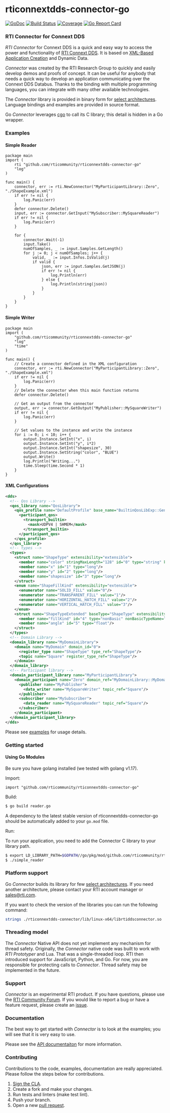 rticonnextdds-connector-go
=======
[![GoDoc](https://godoc.org/github.com/rticommunity/rticonnextdds-connector-go?status.png)](https://godoc.org/github.com/rticommunity/rticonnextdds-connector-go) [![Build Status](https://travis-ci.org/rticommunity/rticonnextdds-connector-go.svg?branch=master)](https://travis-ci.org/rticommunity/rticonnextdds-connector-go) [![Coverage](https://codecov.io/gh/rticommunity/rticonnextdds-connector-go/branch/master/graph/badge.svg)](https://codecov.io/gh/rticommunity/rticonnextdds-connector-go)
[![Go Report Card](https://goreportcard.com/badge/github.com/rticommunity/rticonnextdds-connector-go)](https://goreportcard.com/report/github.com/rticommunity/rticonnextdds-connector-go)

### RTI Connector for Connext DDS
*RTI Connector* for Connext DDS is a quick and easy way to access the power and
functionality of [RTI Connext DDS](http://www.rti.com/products/index.html).
It is based on [XML-Based Application Creation](https://community.rti.com/static/documentation/connext-dds/6.0.0/doc/manuals/connext_dds/xml_application_creation/RTI_ConnextDDS_CoreLibraries_XML_AppCreation_GettingStarted.pdf) and Dynamic Data.

*Connector* was created by the RTI Research Group to quickly and easily develop demos
and proofs of concept. It can be useful for anybody that needs
a quick way to develop an application communicating over the Connext DDS Databus.
Thanks to the binding with multiple programming languages, you can integrate
with many other available technologies.

The *Connector* library is provided in binary form for [select architectures](https://github.com/rticommunity/rticonnextdds-connector/tree/master/lib). Language bindings and examples are provided in source format.

Go *Connector* leverages [cgo](https://golang.org/cmd/cgo) to call its C library;
this detail is hidden in a Go wrapper. 

### Examples
#### Simple Reader
```golang
package main
import (
	rti "github.com/rticommunity/rticonnextdds-connector-go"
	"log"
)

func main() {
	connector, err := rti.NewConnector("MyParticipantLibrary::Zero", "./ShapeExample.xml")
	if err != nil {
		log.Panic(err)
	}
	defer connector.Delete()
	input, err := connector.GetInput("MySubscriber::MySquareReader")
	if err != nil {
		log.Panic(err)
	}

	for {
		connector.Wait(-1)
		input.Take()
		numOfSamples, _ := input.Samples.GetLength()
		for j := 0; j < numOfSamples; j++ {
			valid, _ := input.Infos.IsValid(j)
			if valid {
				json, err := input.Samples.GetJSON(j)
				if err != nil {
					log.Println(err)
				} else {
					log.Println(string(json))
				}
			}
		}
	}
}
```

#### Simple Writer
```golang
package main
import (
	"github.com/rticommunity/rticonnextdds-connector-go"
	"log"
	"time"
)

func main() {
	// Create a connector defined in the XML configuration
	connector, err := rti.NewConnector("MyParticipantLibrary::Zero", "./ShapeExample.xml")
	if err != nil {
		log.Panic(err)
	}
	// Delete the connector when this main function returns
	defer connector.Delete()

	// Get an output from the connector
	output, err := connector.GetOutput("MyPublisher::MySquareWriter")
	if err != nil {
		log.Panic(err)
	}

	// Set values to the instance and write the instance
	for i := 0; i < 10; i++ {
		output.Instance.SetInt("x", i)
		output.Instance.SetInt("y", i*2)
		output.Instance.SetInt("shapesize", 30)
		output.Instance.SetString("color", "BLUE")
		output.Write()
		log.Println("Writing...")
		time.Sleep(time.Second * 1)
	}
}
```

#### XML Configurations
```xml
<dds>
  <!-- Qos Library -->
  <qos_library name="QosLibrary">
    <qos_profile name="DefaultProfile" base_name="BuiltinQosLibExp::Generic.StrictReliable" is_default_qos="true">
      <participant_qos>
        <transport_builtin>
          <mask>UDPV4 | SHMEM</mask>
        </transport_builtin>
      </participant_qos>
    </qos_profile>
  </qos_library>
  <!-- types -->
  <types>
    <struct name="ShapeType" extensibility="extensible">
      <member name="color" stringMaxLength="128" id="0" type="string" key="true"/>
      <member name="x" id="1" type="long"/>
      <member name="y" id="2" type="long"/>
      <member name="shapesize" id="3" type="long"/>
    </struct>
    <enum name="ShapeFillKind" extensibility="extensible">
      <enumerator name="SOLID_FILL" value="0"/>
      <enumerator name="TRANSPARENT_FILL" value="1"/>
      <enumerator name="HORIZONTAL_HATCH_FILL" value="2"/>
      <enumerator name="VERTICAL_HATCH_FILL" value="3"/>
    </enum>
    <struct name="ShapeTypeExtended" baseType="ShapeType" extensibility="extensible">
      <member name="fillKind" id="4" type="nonBasic" nonBasicTypeName="ShapeFillKind"/>
      <member name="angle" id="5" type="float"/>
    </struct>
  </types>
  <!-- Domain Library -->
  <domain_library name="MyDomainLibrary">
    <domain name="MyDomain" domain_id="0">
      <register_type name="ShapeType" type_ref="ShapeType"/>
      <topic name="Square" register_type_ref="ShapeType"/>
    </domain>
  </domain_library>
  <!-- Participant library -->
  <domain_participant_library name="MyParticipantLibrary">
    <domain_participant name="Zero" domain_ref="MyDomainLibrary::MyDomain">
      <publisher name="MyPublisher">
        <data_writer name="MySquareWriter" topic_ref="Square"/>
      </publisher>
      <subscriber name="MySubscriber">
        <data_reader name="MySquareReader" topic_ref="Square"/>
      </subscriber>
    </domain_participant>
  </domain_participant_library>
</dds>
```
Please see [examples](examples/README.md) for usage details.

### Getting started
#### Using Go Modules
Be sure you have golang installed (we tested with golang v1.17). 

Import:

```golang
import "github.com/rticommunity/rticonnextdds-connector-go"
```

Build:
```bash
$ go build reader.go
```

A dependency to the latest stable version of rticonnextdds-connector-go should be automatically added to your `go.mod` file.

Run:

To run your application, you need to add the Connector C library to your library path.
```bash
$ export LD_LIBRARY_PATH=$GOPATH//go/pkg/mod/github.com/rticommunity/rticonnextdds-connector-go\@{version}-{YYYYMMDDHHmm}-{commit_id}/rticonnextdds-connector/lib/linux-x64:$LD_LIBRARY_PATH
$ ./simple_reader
```

### Platform support
Go *Connector* builds its library for few [select architectures](https://github.com/rticommunity/rticonnextdds-connector/tree/master/lib). If you need another architecture, please contact your RTI account manager or sales@rti.com.

If you want to check the version of the libraries you can run the following command:

``` bash
strings ./rticonnextdds-connector/lib/linux-x64/librtiddsconnector.so | grep BUILD
```

### Threading model
The *Connector* Native API does not yet implement any mechanism for thread safety. Originally, the *Connector* native code was built to work with *RTI Prototyper* and Lua. That was a single-threaded loop. RTI then introduced support for JavaScript, Python, and Go. For now, you are responsible for protecting calls to *Connector*. Thread safety
may be implemented in the future.

### Support
*Connector* is an experimental RTI product. If you have questions, please use the [RTI Community Forum](https://community.rti.com/forums/technical-questions). If you would like to report a bug or have a feature request, please create an [issue](https://github.com/rticommunity/rticonnextdds-connector-go/issues).

### Documentation
The best way to get started with *Connector* is to look at the
examples; you will see that it is very easy to use.

Please see the [API documentaiton](https://godoc.org/github.com/rticommunity/rticonnextdds-connector-go) for more information.

### Contributing
Contributions to the code, examples, documentation are really appreciated. Please follow the steps below for contributions. 

1. [Sign the CLA](CONTRIBUTING.md).
1. Create a fork and make your changes.
1. Run tests and linters (make test lint).
1. Push your branch.
1. Open a new [pull request](https://github.com/rticommunity/rticonnextdds-connector-go/compare).
